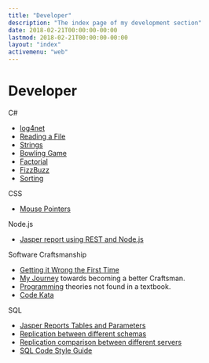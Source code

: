 ```yaml
---
title: "Developer"
description: "The index page of my development section"
date: 2018-02-21T00:00:00-00:00
lastmod: 2018-02-21T00:00:00-00:00
layout: "index"
activemenu: "web"
---
```


# Developer


C#

* [log4net](/aspnet/log4net/)
* [Reading a File](/aspnet/csharpreadfile/)
* [Strings](/aspnet/strings/)
* [Bowling Game](/post/bowlinggame)
* [Factorial](/post/factorial)
* [FizzBuzz](/post/fizzbuzz)
* [Sorting](/post/sortingkata)

CSS

* [Mouse Pointers](/mouse/)

Node.js

* [Jasper report using REST and Node.js](/post/jasper-rest/)

Software Craftsmanship

* [Getting it Wrong the First Time](/sc/wrong/)
* [My Journey](/sc/journey/) towards becoming a better Craftsman.
* [Programming](/sc/programming/) theories not found in a textbook.
* [Code Kata](/kata/)

SQL

* [Jasper Reports Tables and Parameters](/sql/jasper-table-parameters/)
* [Replication between different schemas](/sql/replicationdifferentschemas/)
* [Replication comparison between different servers](/sql/replicationcomparison/)
* [SQL Code Style Guide](/sql/sql-code-guide/)
